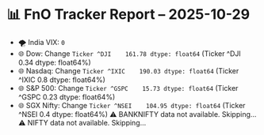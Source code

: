 # 📊 FnO Tracker Report – 2025-10-29
- 🌪️ India VIX: `0`
- 🌐 Dow: Change `Ticker
^DJI    161.78
dtype: float64` (Ticker
^DJI    0.34
dtype: float64%)
- 🌐 Nasdaq: Change `Ticker
^IXIC    190.03
dtype: float64` (Ticker
^IXIC    0.8
dtype: float64%)
- 🌐 S&P 500: Change `Ticker
^GSPC    15.73
dtype: float64` (Ticker
^GSPC    0.23
dtype: float64%)
- 🌐 SGX Nifty: Change `Ticker
^NSEI    104.95
dtype: float64` (Ticker
^NSEI    0.4
dtype: float64%)
⚠️ BANKNIFTY data not available. Skipping...
⚠️ NIFTY data not available. Skipping...